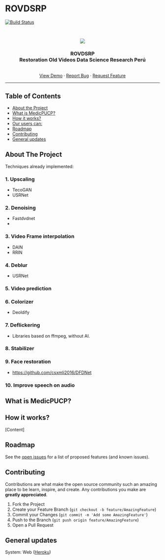 # ROVDSRP

[![Build Status](https://travis-ci.com/ZurMaD/pdm.svg?branch=master)](https://travis-ci.com/ZurMaD/pdm)


<br />
<p align="center">
  <a href="#">
    <img src="/docs/img/logo.png">
  </a>

  <h3 align="center">ROVDSRP<br>
  Restoration Old Videos Data Science Research Perú</h3>

  <p align="center">
    <br />
    <a href="#">View Demo</a>
    ·
    <a href="#">Report Bug</a>
    ·
    <a href="#">Request Feature</a>
  </p>
</p>
<hr style="height:2px;border-width:0;color:gray;background-color:gray">


<!-- TABLE OF CONTENTS -->
## Table of Contents

* [About the Project](#about-the-project)
* [What is MedicPUCP?](#what-is)
* [How it works?](#how-works)
* [Our users can:](#our-users)
* [Roadmap](#roadmap)
* [Contributing](#contributing)
* [General updates](#general-updates)


<!-- ABOUT THE PROJECT -->
## About The Project

Techniques already implemented:

### 1. Upscaling

- TecoGAN
- USRNet

### 2. Denoising

- Fastdvdnet
- 

### 3. Video Frame interpolation

- DAIN
- RRIN

### 4. Deblur

- USRNet

### 5. Video prediction

### 6. Colorizer

- Deoldify

### 7. Deflickering

- Libraries based on ffmpeg, without AI.

### 8. Stabilizer

### 9. Face restoration

- https://github.com/csxmli2016/DFDNet

### 10. Improve speech on audio


<!-- What is MedicPUCP? -->
## What is MedicPUCP?


<!-- How it works? -->
## How it works?

[Content]

<!-- ROADMAP -->
## Roadmap

See the [open issues](#) for a list of proposed features (and known issues).


<!-- CONTRIBUTING -->
## Contributing

Contributions are what make the open source community such an amazing place to be learn, inspire, and create. Any contributions you make are **greatly appreciated**.

1. Fork the Project
2. Create your Feature Branch (`git checkout -b feature/AmazingFeature`)
3. Commit your Changes (`git commit -m 'Add some AmazingFeature'`)
4. Push to the Branch (`git push origin feature/AmazingFeature`)
5. Open a Pull Request

<!-- General system updates -->
## General updates

System: Web ([Heroku](#)) 
